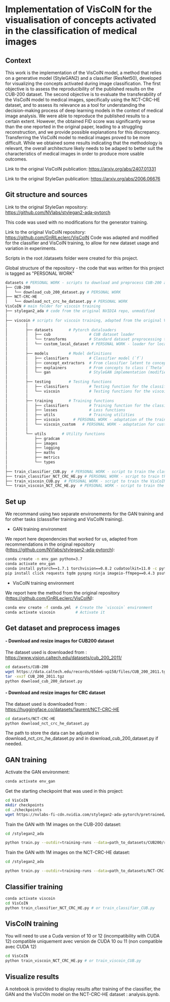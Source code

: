 # Implementation of VisCoIN for the visualisation of concepts activated in the classification of medical images

## Context

This work is the implementation of the VisCoIN model, a method that relies on a 
generative model (StyleGAN2) and a classifier (ResNet50), developed 
for visualizing the concepts activated during image classification.
The first objective is to assess the reproducibility of the published results on 
the CUB-200 dataset. The second objective is to evaluate the transferability of the
VisCoIN model to medical images, specifically using the NCT-CRC-HE dataset, and 
to assess its relevance as a tool for understanding the decision-making 
process of deep learning models in the context of medical image analysis. 
We were able to reproduce the published results to a certain extent. However, the
obtained FID score was significantly worse than the one reported in the original paper, leading 
to a struggling reconstruction, and we provide possible explanations for this discrepancy.
Transferring the VisCoIN model to medical images proved to be more difficult. While we
obtained some results indicating that the methodology is relevant, the overall architecture 
likely needs to be adaped to better suit the characteristics of medical images in order to produce more
usable outcomes.

Link to the original VisCoIN publication: https://arxiv.org/abs/2407.01331

Link to the original StyleGan publication: https://arxiv.org/abs/2006.06676 


## Git structure and sources

Link to the original StyleGan repository: https://github.com/NVlabs/stylegan2-ada-pytorch

This code was used with no modifications for the generator training.

Link to the original VisCoIN repository: https://github.com/GnRlLeclerc/VisCoIN
Code was adapted and modified for the classifier and VisCoIN training, to allow for new dataset usage and variation in experiments.

Scripts in the root /datasets folder were created for this project. 

Global structure of the repository - the code that was written for this project is tagged as "PERSONAL WORK"

```bash
datasets # PERSONAL WORK - scripts to download and preprocess CUB-200 and NCT-CRC-HE datasets
├── CUB-200
│   └── download_cub_200_dataset.py # PERSONAL WORK 
├── NCT-CRC-HE
│   └── download_nct_crc_he_dataset.py # PERSONAL WORK
VisCoIN # main folder for viscoin training
├── stylegan2_ada # code from the original NVIDIA repo, unmodified 
│
├── viscoin # scripts for viscoin training, adapted from the original VisCoIN repo
│        │
│        ├── datasets       # Pytorch dataloaders
│        │   ├── cub                 # CUB dataset loader
│        │   └── transforms          # Standard dataset preprocessing transformations
│        │   └── custom_local_dataset # PERSONAL WORK - loader for local NCT-CRC_HE dataset
│        │
│        ├── models         # Model definitions
│        │   ├── classifiers         # Classifier model (`f`)
│        │   ├── concept_extractors  # From classifier latent to concepts (`Psi` in VisCoIN)
│        │   ├── explainers          # From concepts to class (`Theta` in VisCoIN)
│        │   └── gan                 # StyleGAN implementation (modified stylegan2_ada)
│        │
│        ├── testing        # Testing functions
│        │   ├── classifiers         # Testing function for the classifier
│        │   └── viscoin             # Testing functions for the viscoin ensemble
│        │
│        ├── training       # Training functions
│        │   ├── classifiers         # Training function for the classifier
│        │   ├── losses              # Loss functions
│        │   ├── utils               # Training utilities
│        │   ├── viscoin      # PERSONAL WORK - adaptation of the training function for the viscoin
│        │   └── viscoin_custom   # PERSONAL WORK - adaptation for custom parameters
│        │
│        └── utils       # Utility functions
│            ├── gradcam         
│            ├── images              
│            ├── logging              
│            ├── maths               
│            ├── metrics               
│            └── types        
│
├── train_classifier_CUB.py  # PERSONAL WORK - script to train the classifier on the CUB-200 dataset
├── train_classifier_NCT_CRC_HE.py # PERSONAL WORK - script to train the classifier on the NCT_CRC_HE dataset
├── train_viscoin_CUB.py  # PERSONAL WORK - script to train the VisCoIN model on the CUB-200 dataset
└── train_viscoin_NCT_CRC_HE.py  # PERSONAL WORK - script to train the VisCoIN model on the NCT_CRC_HE dataset
````


## Set up

We recommand using two separate environements for the GAN training and for other tasks (classsifier training and VisCoIN training).

* GAN training environment

We report here dependencies that worked for us, adapted from recommendations in the original repository (https://github.com/NVlabs/stylegan2-ada-pytorch):

````bash
conda create -n env_gan python=3.7
conda activate env_gan
conda install pytorch==1.7.1 torchvision==0.8.2 cudatoolkit=11.0 -c pytorch
pip install click requests tqdm pyspng ninja imageio-ffmpeg==0.4.3 psutil scipy 
````

* VisCoIN training environment

We report here the method from the original repository (https://github.com/GnRlLeclerc/VisCoIN):
```bash
conda env create -f conda.yml  # Create the `viscoin` environment
conda activate viscoin         # Activate it
```


## Get dataset and preprocess images

#### - Download and resize images for CUB200 dataset

The dataset used is downloaded from : https://www.vision.caltech.edu/datasets/cub_200_2011/

```bash
cd datasets/CUB-200
wget https://data.caltech.edu/records/65de6-vp158/files/CUB_200_2011.tgz
tar -xvzf CUB_200_2011.tgz
python download_cub_200_dataset.py
```

#### - Download and resize images for CRC dataset 

The dataset used is downloaded from : https://huggingface.co/datasets/1aurent/NCT-CRC-HE

```bash
cd datasets/NCT-CRC-HE
python download_nct_crc_he_dataset.py
```
The path to store the data can be adjusted in download_nct_crc_he_dataset.py and in download_cub_200_dataset.py if needed. 

## GAN training

Activate the GAN environment:
````bash
conda activate env_gan
````

Get the starting checkpoint that was used in this project:
````bash
cd VisCoIN
mkdir checkpoints
cd ./checkpoints
wget https://nvlabs-fi-cdn.nvidia.com/stylegan2-ada-pytorch/pretrained/paper-fig7c-training-set-sweeps/ffhq140k-paper256-ada.pkl
````

Train the GAN with 1M images on the CUB-200 dataset:
````bash
cd /stylegan2_ada

python train.py --outdir=training-runs --data=path_to_datasets/CUB200/resized_images_256 --gpus=1 --resume=path_to_VisCoIN/checkpoints/ffhq140k-paper256-ada.pkl --kimg=1000 --snap=10
````


Train the GAN with 1M images on the NCT-CRC-HE dataset:
````bash
cd /stylegan2_ada

python train.py --outdir=training-runs --data=path_to_datasets/NCT-CRC-HE/resized_images_256 --gpus=1 --resume=path_to_VisCoIN/checkpoints/ffhq140k-paper256-ada.pkl --kimg=1000 --snap=10
````


## Classifier training


````bash
conda activate viscoin
cd VisCoIN
python train_classifier_NCT_CRC_HE.py # or train_classifier_CUB.py
````

## VisCoIN training

You will need to use a Cuda version of 10 or 12 (incompatibility with CUDA 12)
compatible uniquement avec version de CUDA 10 ou 11 (non compatible avec CUDA 12)

````bash
cd VisCoIN
python train_viscoin_NCT_CRC_HE.py # or train_viscoin_CUB.py
````

## Visualize results 

A notebook is provided to display results after training of the classifier, the GAN and the VisCOIn model on the NCT-CRC-HE dataset : analysis.ipynb.

